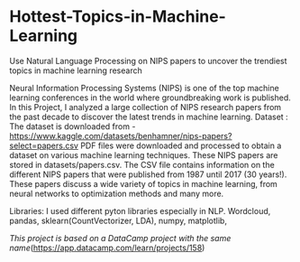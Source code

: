 # Hottest-Topics-in-Machine-Learning
Use Natural Language Processing on NIPS papers to uncover the trendiest topics in machine learning research

Neural Information Processing Systems (NIPS) is one of the top machine learning conferences in the world where groundbreaking work is published. In this Project, I analyzed a large collection of NIPS research papers from the past decade to discover the latest trends in machine learning. 
Dataset : 
The dataset is downloaded from - https://www.kaggle.com/datasets/benhamner/nips-papers?select=papers.csv
PDF files were  downloaded and processed to obtain a dataset on various machine learning techniques. These NIPS papers are stored in datasets/papers.csv. The CSV file contains information on the different NIPS papers that were published from 1987 until 2017 (30 years!). These papers discuss a wide variety of topics in machine learning, from neural networks to optimization methods and many more.


Libraries: 
I used different pyton libraries especially in NLP. 
Wordcloud, pandas, sklearn(CountVectorizer, LDA), numpy, matplotlib, 












*This project is based on a DataCamp project with the same name*(https://app.datacamp.com/learn/projects/158)
